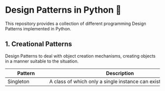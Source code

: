 # Design Patterns in Python :snake:

This repository provides a collection of different programming Design Patterns implemented in Python.

## 1. Creational Patterns

Design Patterns to deal with object creation mechanisms, creating objects in a manner suitable to the situation.

| <div style="width:120px">Pattern</div> | <div style="width:460px;">Description</div> |
| -------------- | ------------------------------------------------------------------- |
| Singleton      | A class of which only a single instance can exist                   |